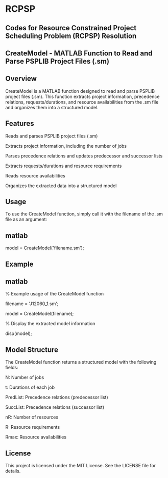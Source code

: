 # RCPSP
## Codes for Resource Constrained Project Scheduling Problem (RCPSP) Resolution
## CreateModel - MATLAB Function to Read and Parse PSPLIB Project Files (.sm)
## Overview
CreateModel is a MATLAB function designed to read and parse PSPLIB project files (.sm). This function extracts project information, precedence relations, requests/durations, and resource availabilities from the .sm file and organizes them into a structured model.

## Features
Reads and parses PSPLIB project files (.sm)

Extracts project information, including the number of jobs

Parses precedence relations and updates predecessor and successor lists

Extracts requests/durations and resource requirements

Reads resource availabilities

Organizes the extracted data into a structured model

## Usage
To use the CreateModel function, simply call it with the filename of the .sm file as an argument:

## matlab

model = CreateModel('filename.sm');

## Example
## matlab

% Example usage of the CreateModel function

filename = 'J12060_1.sm';

model = CreateModel(filename);

% Display the extracted model information

disp(model);

## Model Structure
The CreateModel function returns a structured model with the following fields:

N: Number of jobs

t: Durations of each job

PredList: Precedence relations (predecessor list)

SuccList: Precedence relations (successor list)

nR: Number of resources

R: Resource requirements

Rmax: Resource availabilities

## License
This project is licensed under the MIT License. See the LICENSE file for details.
